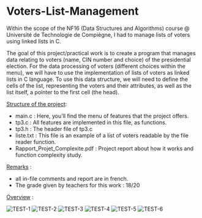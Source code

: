 # Voters-List-Management

Within the scope of the NF16 (Data Structures and Algorithms) course @ Université de Technologie de Compiègne, I had to manage lists of voters using linked lists in C. 

The goal of this project/practical work is to create a program that manages data relating to voters (name, CIN number and choice) of the presidential election. For the data processing of voters (different choices within the menu), we will have to use the implementation of lists of voters as linked lists in C language. To use this data structure, we will need to define the cells of the list, representing the voters and their attributes, as well as the list itself, a pointer to the first cell (the head).

<ins>Structure of the project</ins>:
  - main.c : Here, you'll find the menu of features that the project offers.
  - tp3.c : All features are implemented in this file, as functions.
  - tp3.h : The header file of tp3.c
  - liste.txt : This file is an example of a list of voters readable by the file reader function.
  - Rapport_Projet_Complexite.pdf : Project report about how it works and function complexity study.
  
  
<ins>Remarks</ins> : 
  - all in-file comments and report are in french.  
  - The grade given by teachers for this work : 18/20 
 
<ins>Overview</ins> :

![TEST-1](https://user-images.githubusercontent.com/73343827/186670956-6405a0bc-7dc4-4612-9f40-53fb629d906f.png)
![TEST-2](https://user-images.githubusercontent.com/73343827/186670963-49a662cf-4fca-45d4-97a0-3aabd3676799.png)
![TEST-3](https://user-images.githubusercontent.com/73343827/186670972-86339b81-de73-48d1-bf1a-711987a798b6.png)
![TEST-4](https://user-images.githubusercontent.com/73343827/186670982-ca5a7b57-7296-48bc-8970-58afb0510601.png)
![TEST-5](https://user-images.githubusercontent.com/73343827/186670990-9b7c803e-3f95-4535-9e9e-329a58709209.png)
![TEST-6](https://user-images.githubusercontent.com/73343827/186671000-1893f9ac-5f94-40eb-942c-c70aca1e152d.png)
